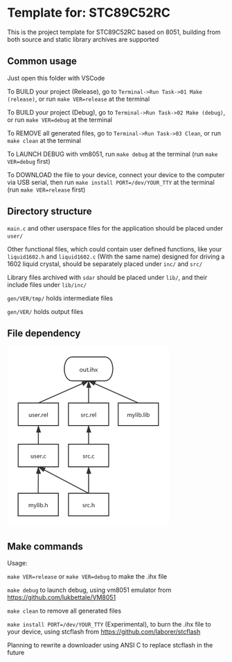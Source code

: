 # Template for: STC89C52RC

This is the project template for STC89C52RC based on 8051, building from both source and static library archives are supported


## Common usage

Just open this folder with VSCode

To BUILD your project (Release), go to `Terminal->Run Task->01 Make (release)`, or run `make VER=release` at the terminal

To BUILD your project (Debug), go to `Terminal->Run Task->02 Make (debug)`, or run `make VER=debug` at the terminal

To REMOVE all generated files, go to `Terminal->Run Task->03 Clean`, or run `make clean` at the terminal

To LAUNCH DEBUG with vm8051, run `make debug` at the terminal (run `make VER=debug` first)

To DOWNLOAD the file to your device, connect your device to the computer via USB serial, then run `make install PORT=/dev/YOUR_TTY` at the terminal (run `make VER=release` first)


## Directory structure

`main.c` and other userspace files for the application should be placed under `user/`

Other functional files, which could contain user defined functions, like your `liquid1602.h` and `liquid1602.c` (With the same name) designed for driving a 1602 liquid crystal, should be separately placed under `inc/` and `src/`

Library files archived with `sdar` should be placed under `lib/`, and their include files under `lib/inc/`

`gen/VER/tmp/` holds intermediate files

`gen/VER/` holds output files


## File dependency

![](./Dependency.png)


## Make commands

Usage:

`make VER=release` or `make VER=debug` to make the .ihx file

`make debug` to launch debug, using vm8051 emulator from https://github.com/lukbettale/VM8051

`make clean` to remove all generated files

`make install PORT=/dev/YOUR_TTY` (Experimental), to burn the .ihx file to your device, using stcflash from https://github.com/laborer/stcflash

Planning to rewrite a downloader using ANSI C to replace stcflash in the future